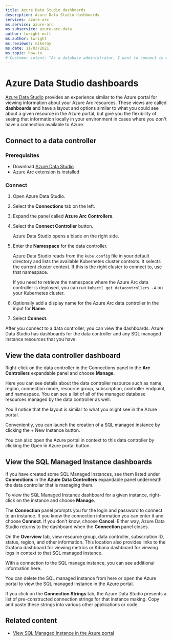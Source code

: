 ```yaml
---
title: Azure Data Studio dashboards
description: Azure Data Studio dashboards
services: azure-arc
ms.service: azure-arc
ms.subservice: azure-arc-data
author: twright-msft
ms.author: twright
ms.reviewer: mikeray
ms.date: 11/03/2021
ms.topic: how-to
# Customer intent: "As a database administrator, I want to connect to Azure Arc data controllers using Azure Data Studio dashboards, so that I can manage and monitor my SQL Managed Instance servers effectively, even without an Azure connection."
---
```


# Azure Data Studio dashboards

[Azure Data Studio](/azure-data-studio/what-is-azure-data-studio) provides an experience similar to the Azure portal for viewing information about your Azure Arc resources.  These views are called **dashboards** and have a layout and options similar to what you could see about a given resource in the Azure portal, but give you the flexibility of seeing that information locally in your environment in cases where you don't have a connection available to Azure.

## Connect to a data controller

### Prerequisites

- Download [Azure Data Studio](/azure-data-studio/download-azure-data-studio)
- Azure Arc extension is installed

### Connect

1. Open Azure Data Studio.
2. Select the **Connections** tab on the left.
3. Expand the panel called **Azure Arc Controllers**.
4. Select the **Connect Controller** button. 

   Azure Data Studio opens a blade on the right side.

1. Enter the **Namespace** for the data controller.

   Azure Data Studio reads from the `kube.config` file in your default directory and lists the available Kubernetes cluster contexts. It selects the current cluster context. If this is the right cluster to connect to, use that namespace. 

   If you need to retrieve the namespace where the Azure Arc data controller is deployed, you can run `kubectl get datacontrollers -A` on your Kubernetes cluster. 

6. Optionally add a display name for the Azure Arc data controller in the input for **Name**.
7. Select **Connect**.


After you connect to a data controller, you can view the dashboards. Azure Data Studio has dashboards for the data controller and any SQL managed instance resources that you have.

## View the data controller dashboard

Right-click on the data controller in the Connections panel in the **Arc Controllers** expandable panel and choose **Manage**.

Here you can see details about the data controller resource such as name, region, connection mode, resource group, subscription, controller endpoint, and namespace.  You can see a list of all of the managed database resources managed by the data controller as well.

You'll notice that the layout is similar to what you might see in the Azure portal.

Conveniently, you can launch the creation of a SQL managed instance by clicking the + New Instance button.

You can also open the Azure portal in context to this data controller by clicking the Open in Azure portal button.

## View the SQL Managed Instance dashboards

If you have created some SQL Managed Instances, see them listed under **Connections** in the **Azure Data Controllers** expandable panel underneath the data controller that is managing them.

To view the SQL Managed Instance dashboard for a given instance, right-click on the instance and choose **Manage**.

The **Connection** panel prompts you for the login and password to connect to an instance. If you know the connection information you can enter it and choose **Connect**.  If you don't know, choose **Cancel**.  Either way, Azure Data Studio returns to the dashboard when the **Connection** panel closes.

On the **Overview** tab, view resource group, data controller, subscription ID, status, region, and other information. This location also provides links to the Grafana dashboard for viewing metrics or Kibana dashboard for viewing logs in context to that SQL managed instance.

With a connection to the SQL manage instance, you can see additional information here.

You can delete the SQL managed instance from here or open the Azure portal to view the SQL managed instance in the Azure portal.

If you click on the **Connection Strings** tab, the Azure Data Studio presents a list of pre-constructed connection strings for that instance making. Copy and paste these strings into various other applications or code.

## Related content

- [View SQL Managed Instance in the Azure portal](view-arc-data-services-inventory-in-azure-portal.md)